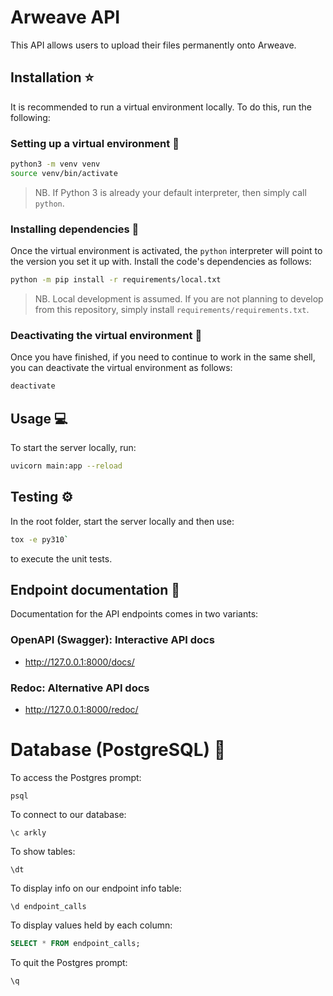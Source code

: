# Arweave API

This API allows users to upload their files permanently onto Arweave.

## Installation :star:

It is recommended to run a virtual environment locally. To do this, run the
following:

### Setting up a virtual environment :house_with_garden:

```bash
python3 -m venv venv
source venv/bin/activate
```

> NB. If Python 3 is already your default interpreter, then simply call
> `python`.

### Installing dependencies :signal_strength:

Once the virtual environment is activated, the `python` interpreter will point
to the version you set it up with. Install the code's dependencies as follows:

```bash
python -m pip install -r requirements/local.txt
```

> NB. Local development is assumed. If you are not planning to develop from
> this repository, simply install `requirements/requirements.txt`.

### Deactivating the virtual environment :fire_extinguisher:

Once you have finished, if you need to continue to work in the same shell, you
can deactivate the virtual environment as follows:

```bash
deactivate
```

## Usage :computer:

To start the server locally, run:
 ```bash
 uvicorn main:app --reload
 ```

## Testing :gear:

In the root folder, start the server locally and then use:
```bash
tox -e py310` 
```

to execute the unit tests.

## Endpoint documentation :scroll:

Documentation for the API endpoints comes in two variants:

### OpenAPI (Swagger): Interactive API docs

* http://127.0.0.1:8000/docs/

### Redoc: Alternative API docs

* http://127.0.0.1:8000/redoc/

# Database (PostgreSQL) :elephant:

To access the Postgres prompt:
```postgresql
psql
```

To connect to our database:
```postgresql
\c arkly
```

To show tables:
```postgresql
\dt
```

To display info on our endpoint info table:
```postgresql
\d endpoint_calls
```

To display values held by each column:
```sql
SELECT * FROM endpoint_calls;
```

To quit the Postgres prompt:
```postgresql
\q
```